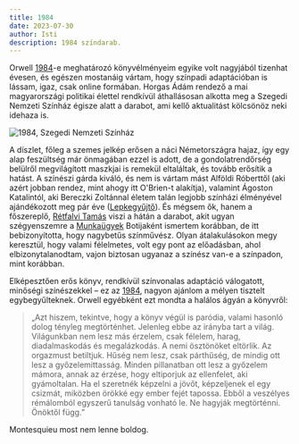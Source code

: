 ```yaml
---
title: 1984
date: 2023-07-30
author: Isti
description: 1984 színdarab.
---
```

Orwell [1984](https://moly.hu/konyvek/george-orwell-1984)-e meghatározó könyvélményeim egyike volt nagyjából tizenhat évesen, és egészen mostanáig vártam, hogy színpadi adaptációban is lássam, igaz, csak online formában. Horgas Ádám rendező a mai magyarországi politikai élettel rendkívül áthallásosan alkotta meg a Szegedi Nemzeti Színház égisze alatt a darabot, ami kellő aktualitást kölcsönöz neki idehaza is.

![1984, Szegedi Nemzeti Színház](../images/1984.png "Forrás: szinhaz.szeged.hu")

A díszlet, főleg a szemes jelkép erősen a náci Németországra hajaz, így egy alap feszültség már önmagában ezzel is adott, de a gondolatrendőrség belülről megvilágított maszkjai is remekül eltaláltak, és tovább erősítik a hatást. A színészi gárda kiváló, és nem is vártam mást Alföldi Róberttől (aki azért jobban rendez, mint ahogy itt O'Brien-t alakítja), valamint Ágoston Katalintól, aki Bereczki Zoltánnal életem talán legjobb színházi élményével ajándékozott meg pár éve ([Lepkegyűjtő](https://www.jegy.hu/program/a-lepkegyujto-57624)). És mégsem ők, hanem a főszereplő, [Rétfalvi Tamás](https://www.szinhaz.szeged.hu/tarsulat/retfalvi-tamas) viszi a hátán a darabot, akit ugyan szégyenszemre a [Munkaügyek](https://hu.wikipedia.org/wiki/Munkaügyek) Botijaként ismertem korábban, de itt bebizonyította, hogy nagybetűs színművész. Olyan átalakulásokon megy keresztül, hogy valami félelmetes, volt egy pont az előadásban, ahol elbizonytalanodtam, vajon biztosan ugyanaz a színész van-e a színpadon, mint korábban.

Elképesztően erős könyv, rendkívül színvonalas adaptáció válogatott, minőségi színészekkel – ez az [1984](https://www.szinhaz.szeged.hu/bemutatok/1984), nagyon ajánlom a mélyen tisztelt egybegyűlteknek. Orwell egyébként ezt mondta a halálos ágyán a könyvről:

> „Azt hiszem, tekintve, hogy a könyv végül is paródia, valami hasonló dolog tényleg megtörténhet. Jelenleg ebbe az irányba tart a világ. Világunkban nem lesz más érzelem, csak félelem, harag, diadalmaskodás és megalázkodás. A nemi ösztönöket eltörlik. Az orgazmust betiltjuk. Hűség nem lesz, csak párthűség, de mindig ott lesz a győzelemittasság. Minden pillanatban ott lesz a győzelem mámora, annak az érzése, hogy eltiporjuk az ellenfelet, aki gyámoltalan. Ha el szeretnék képzelni a jövőt, képzeljenek el egy csizmát, miközben örökké egy ember fejét tapossa. Ebből a veszélyes rémálomból egyszerű tanulság vonható le. Ne hagyják megtörténni. Önöktől függ.”

Montesquieu most nem lenne boldog.
